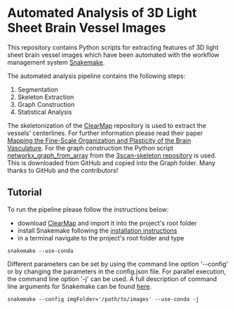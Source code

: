 # **Automated Analysis of 3D Light Sheet Brain Vessel Images**

This repository contains Python scripts for extracting features of 3D light sheet brain vessel images which have been
automated with the workflow management system [Snakemake](https://github.com/snakemake/snakemake).

The automated analysis pipeline contains the following steps:

1. Segmentation
2. Skeleton Extraction
3. Graph Construction
4. Statistical Analysis

The skeletonization of the [ClearMap](https://github.com/ChristophKirst/ClearMap2) repository is used to extract the
vessels' centerlines. For further information please read their paper
[Mapping the Fine-Scale Organization and Plasticity of the Brain Vasculature](https://www.sciencedirect.com/science/article/abs/pii/S0092867420301094).
For the graph construction the Python script
[networkx_graph_from_array](https://github.com/3Scan/3scan-skeleton/blob/master/skeleton/networkx_graph_from_array.py)
from the
[3scan-skeleton repository](https://github.com/3Scan/3scan-skeleton#3d-image-skeletonization-tools) is used. This is
downloaded from GitHub and copied into the Graph folder. Many thanks to GitHub and the contributors!

## Tutorial
To run the pipeline please follow the instructions below:
* download [ClearMap](https://github.com/ChristophKirst/ClearMap2) and import it into the project's root folder
* install Snakemake following the [installation instructions](https://snakemake.readthedocs.io/en/stable/getting_started/installation.html)
* in a terminal navigate to the project's root folder and type
```
snakemake --use-conda
```

Different parameters can be set by using the command line option '--config' or by changing the parameters in the
config.json file. For parallel execution, the command line option '-j' can be used. A full description of command line
arguments for Snakemake can be found [here](https://snakemake.readthedocs.io/en/v4.5.1/executable.html).
```
snakemake --config imgFolder='/path/to/images' --use-conda -j
```








 



